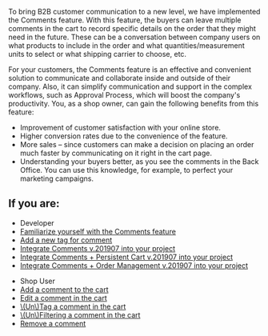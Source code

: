 To bring B2B customer communication to a new level, we have implemented the Comments feature. With this feature, the buyers can leave multiple comments in the cart to record specific details on the order that they might need in the future. These can be a conversation between company users on what products to include in the order and what quantities/measurement units to select or what shipping carrier to choose, etc.

For your customers, the Comments feature is an effective and convenient solution to communicate and collaborate inside and outside of their company. Also, it can simplify communication and support in the complex workflows, such as Approval Process, which will boost the company's productivity. You, as a shop owner, can gain the following benefits from this feature:

* Improvement of customer satisfaction with your online store.
* Higher conversion rates due to the convenience of the feature.
* More sales – since customers can make a decision on placing an order much faster by communicating on it right in the cart page.
* Understanding your buyers better, as you see the comments in the Back Office. You can use this knowledge, for example, to perfect your marketing campaigns.

## If you are:

<div class="mr-container">
    <div class="mr-list-container">
        <!-- col1 -->
        <div class="mr-col">
            <ul class="mr-list mr-list-green">
                <li class="mr-title">Developer</li>
                <li><a href="https://documentation.spryker.com/v3/docs/comments-feature-overview-201907" class="mr-link">Familiarize yourself with the Comments feature</a></li>
                <li><a href="https://documentation.spryker.com/v4/docs/ht-adding-new-tag-for-comment" class="mr-link">Add a new tag for comment</a></li>
                <li><a href="https://documentation.spryker.com/v3/docs/comments-feature-integration-201907" class="mr-link">Integrate Comments v.201907 into your project</a></li>
                <li><a href="https://documentation.spryker.com/v3/docs/comments-persistent-cart-feature-integration-201907" class="mr-link">Integrate Comments + Persistent Cart v.201907 into your project</a></li>
                <li><a href="https://documentation.spryker.com/v3/docs/comments-order-management-feature-integration-201907" class="mr-link">Integrate Comments + Order Management v.201907 into your project</a></li>
            </ul>
        </div>
 <!-- col3 -->
        <div class="mr-col">
            <ul class="mr-list mr-list-red">
                <li class="mr-title">Shop User</li>
                <li><a href="https://documentation.spryker.com/v4/docs/managing-comments-shop-guide#adding-a-comment-to-the-cart" class="mr-link">Add a comment to the cart</a></li>
                <li><a href="https://documentation.spryker.com/v4/docs/managing-comments-shop-guide#editing-a-comment-in-the-cart" class="mr-link">Edit a comment in the cart</a></li>
                <li><a href="https://documentation.spryker.com/v4/docs/managing-comments-shop-guide#-un-tagging-a-comment-in-the-cart" class="mr-link">\(Un\)Tag a comment in the cart</a></li>
                <li><a href="https://documentation.spryker.com/v4/docs/managing-comments-shop-guide#-un-filtering-a-comment-in-the-cart" class="mr-link">\(Un\)Filtering a comment in the cart</a></li>
                <li><a href="https://documentation.spryker.com/v4/docs/managing-comments-shop-guide#removing-a-comment" class="mr-link">Remove a comment</a></li>
            </ul>
        </div>
    </div>
</div>